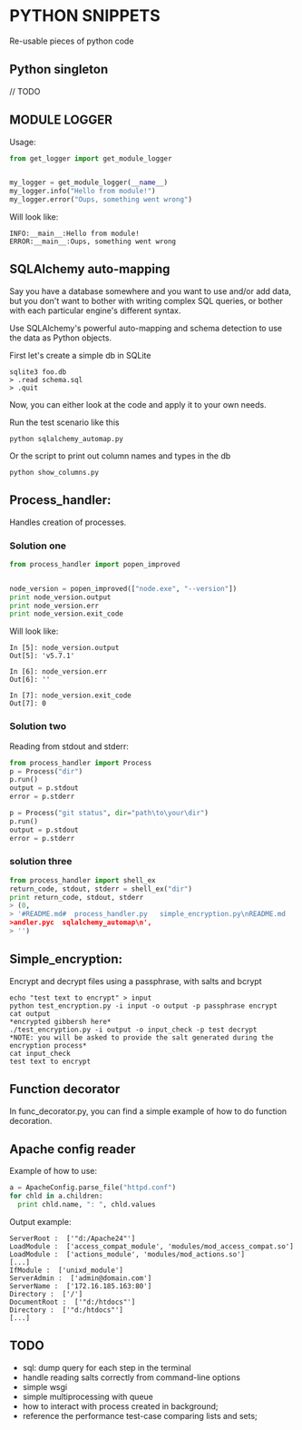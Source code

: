 # PYTHON SNIPPETS
Re-usable pieces of python code

## Python singleton

// TODO

## MODULE LOGGER

Usage:
```python
from get_logger import get_module_logger


my_logger = get_module_logger(__name__)
my_logger.info("Hello from module!")
my_logger.error("Oups, something went wrong")
```

Will look like:
```
INFO:__main__:Hello from module!
ERROR:__main__:Oups, something went wrong
```

## SQLAlchemy auto-mapping

Say you have a database somewhere and you want to use and/or add data, but you don't want to bother with writing complex SQL queries, or bother with each particular engine's different syntax.

Use SQLAlchemy's powerful auto-mapping and schema detection to use the data as Python objects.

First let's create a simple db in SQLite
```
sqlite3 foo.db
> .read schema.sql
> .quit
```

Now, you can either look at the code and apply it to your own needs.

Run the test scenario like this
```
python sqlalchemy_automap.py
```

Or the script to print out column names and types in the db
```
python show_columns.py
```


## Process_handler: ##
Handles creation of processes.

### Solution one ###

```python
from process_handler import popen_improved


node_version = popen_improved(["node.exe", "--version"])
print node_version.output
print node_version.err
print node_version.exit_code
```

Will look like:
```
In [5]: node_version.output
Out[5]: 'v5.7.1'

In [6]: node_version.err
Out[6]: ''

In [7]: node_version.exit_code
Out[7]: 0
```

### Solution two ###

Reading from stdout and stderr:

```python
from process_handler import Process
p = Process("dir")
p.run()
output = p.stdout
error = p.stderr

p = Process("git status", dir="path\to\your\dir")
p.run()
output = p.stdout
error = p.stderr

```

### solution three ###

```python
from process_handler import shell_ex
return_code, stdout, stderr = shell_ex("dir")
print return_code, stdout, stderr
> (0,
> '#README.md#  process_handler.py   simple_encryption.py\nREADME.md    process_h
>andler.pyc  sqlalchemy_automap\n',
> '')
```

## Simple_encryption: ##
Encrypt and decrypt files using a passphrase, with salts and bcrypt

```
echo "test text to encrypt" > input
python test_encryption.py -i input -o output -p passphrase encrypt
cat output
*encrypted gibbersh here*
./test_encryption.py -i output -o input_check -p test decrypt
*NOTE: you will be asked to provide the salt generated during the encryption process*
cat input_check
test text to encrypt

```

## Function decorator
In func_decorator.py, you can find a simple example of how to do function decoration.

## Apache config reader

Example of how to use:

```python
a = ApacheConfig.parse_file("httpd.conf")
for chld in a.children:
  print chld.name, ": ", chld.values
```

Output example:
```
ServerRoot :  ['"d:/Apache24"']
LoadModule :  ['access_compat_module', 'modules/mod_access_compat.so']
LoadModule :  ['actions_module', 'modules/mod_actions.so']
[...]
IfModule :  ['unixd_module']
ServerAdmin :  ['admin@domain.com']
ServerName :  ['172.16.185.163:80']
Directory :  ['/']
DocumentRoot :  ['"d:/htdocs"']
Directory :  ['"d:/htdocs"']
[...]
```
            

## TODO ##
- sql: dump query for each step in the terminal
- handle reading salts correctly from command-line options
- simple wsgi
- simple multiprocessing with queue
- how to interact with process created in background;
- reference the performance test-case comparing lists and sets;
